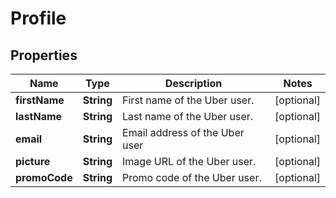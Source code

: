 # Profile

## Properties
Name | Type | Description | Notes
------------ | ------------- | ------------- | -------------
**firstName** | **String** | First name of the Uber user. |  [optional]
**lastName** | **String** | Last name of the Uber user. |  [optional]
**email** | **String** | Email address of the Uber user |  [optional]
**picture** | **String** | Image URL of the Uber user. |  [optional]
**promoCode** | **String** | Promo code of the Uber user. |  [optional]
